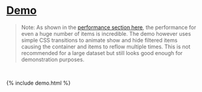 # [Demo]({{site.baseurl}}{{page.url}})

> Note: As shown in the [performance section here]({{site.baseurl}}/#performance), the performance for even a huge number of items is incredible. The demo however uses simple CSS transitions to animate show and hide filtered items causing the container and items to reflow multiple times. This is not recommended for a large dataset but still looks good enough for demonstration purposes.

<br>

{% include demo.html %}
